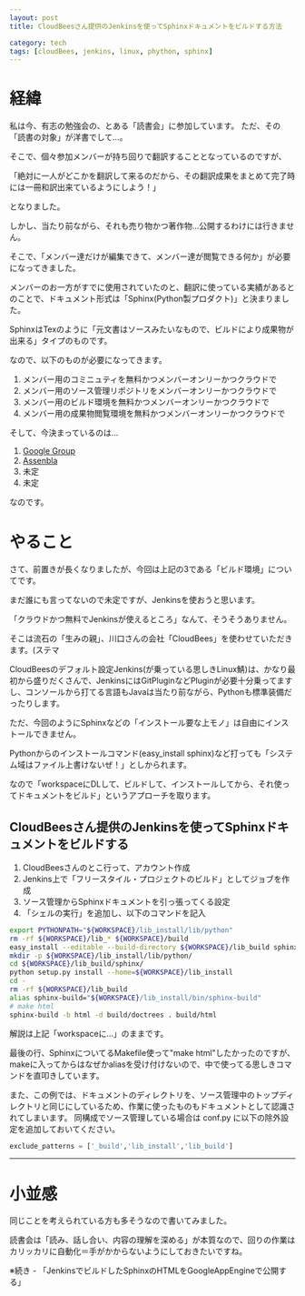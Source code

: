 ```yaml
---
layout: post
title: CloudBeesさん提供のJenkinsを使ってSphinxドキュメントをビルドする方法

category: tech
tags: [cloudBees, jenkins, linux, phython, sphinx]
---
```


# 経緯

私は今、有志の勉強会の、とある「読書会」に参加しています。
ただ、その「読書の対象」が洋書でして…。

そこで、個々参加メンバーが持ち回りで翻訳することとなっているのですが、

「絶対に一人がどこかを翻訳して来るのだから、その翻訳成果をまとめて完了時には一冊和訳出来ているようにしよう！」

となりました。

しかし、当たり前ながら、それも売り物かつ著作物…公開するわけには行きません。

そこで、「メンバー達だけが編集できて、メンバー達が閲覧できる何か」が必要になってきました。

メンバーのお一方がすでに使用されていたのと、翻訳に使っている実績があるとのことで、ドキュメント形式は「Sphinx(Python製プロダクト)」と決まりました。

SphinxはTexのように「元文書はソースみたいなもので、ビルドにより成果物が出来る」タイプのものです。

なので、以下のものが必要になってきます。

1. メンバー用のコミニュティを無料かつメンバーオンリーかつクラウドで
0. メンバー用のソース管理リポジトリをメンバーオンリーかつクラウドで
0. メンバー用のビルド環境を無料かつメンバーオンリーかつクラウドで
0. メンバー用の成果物閲覧環境を無料かつメンバーオンリーかつクラウドで

そして、今決まっているのは…

1. [Google Group](http://groups.google.com/)
0. [Assenbla](https://www.assembla.com/home/)
0. 未定
0. 未定

なのです。

# やること

さて、前置きが長くなりましたが、今回は上記の3である「ビルド環境」についてです。

まだ誰にも言ってないので未定ですが、Jenkinsを使おうと思います。

「クラウドかつ無料でJenkinsが使えるところ」なんて、そうそうありません。

そこは流石の「生みの親」、川口さんの会社「CloudBees」を使わせていただきます。(ステマ

CloudBeesのデフォルト設定Jenkins(が乗っている思しきLinux鯖)は、かなり最初から盛りだくさんで、JenkinsにはGitPluginなどPluginが必要十分乗ってますし、コンソールから打てる言語もJavaは当たり前ながら、Pythonも標準装備だったりします。

ただ、今回のようにSphinxなどの「インストール要な上モノ」は自由にインストールできません。

Pythonからのインストールコマンド(easy_install sphinx)など打っても「システム域はファイル上書けないぜ！」としかられます。

なので「workspaceにDLして、ビルドして、インストールしてから、それ使ってドキュメントをビルド」というアプローチを取ります。

## CloudBeesさん提供のJenkinsを使ってSphinxドキュメントをビルドする

1. CloudBeesさんのとこ行って、アカウント作成
0. Jenkins上で「フリースタイル・プロジェクトのビルド」としてジョブを作成
0. ソース管理からSphinxドキュメントを引っ張ってくる設定
0. 「シェルの実行」を追加し、以下のコマンドを記入

```bash
export PYTHONPATH="${WORKSPACE}/lib_install/lib/python"
rm -rf ${WORKSPACE}/lib_* ${WORKSPACE}/build
easy_install --editable --build-directory ${WORKSPACE}/lib_build sphinx
mkdir -p ${WORKSPACE}/lib_install/lib/python/
cd ${WORKSPACE}/lib_build/sphinx/
python setup.py install --home=${WORKSPACE}/lib_install
cd -
rm -rf ${WORKSPACE}/lib_build
alias sphinx-build="${WORKSPACE}/lib_install/bin/sphinx-build"
# make html
sphinx-build -b html -d build/doctrees . build/html
```

解説は上記「workspaceに…」のままです。

最後の行、SphinxについてるMakefile使って"make html"したかったのですが、makeに入ってからはなぜかaliasを受け付けないので、中で使ってる思しきコマンドを直叩きしています。

また、この例では、ドキュメントのディレクトリを、ソース管理中のトップディレクトリと同じにしているため、作業に使ったものもドキュメントとして認識されてしまいます。
同構成でソース管理している場合は conf.py に以下の除外設定を追加しておいてください。

```python
exclude_patterns = ['_build','lib_install','lib_build']
```

---

# 小並感


同じことを考えられている方も多そうなので書いてみました。

読書会は「読み、話し合い、内容の理解を深める」が本質なので、回りの作業はカリッカリに自動化＝手がかからないようにしておきたいですね。

※続き - 「JenkinsでビルドしたSphinxのHTMLをGoogleAppEngineで公開する」

